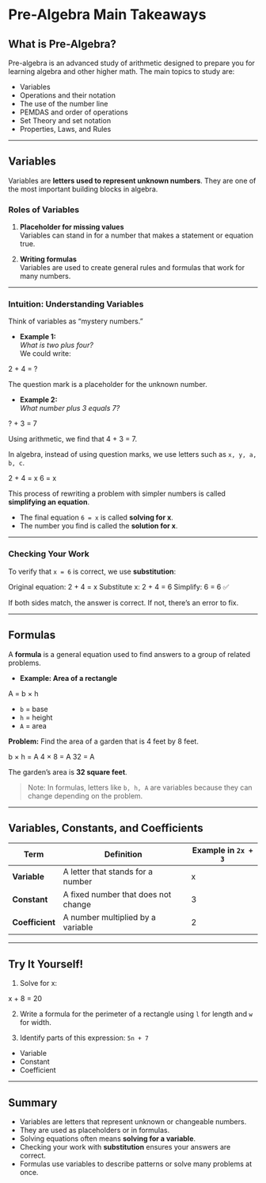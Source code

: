 # Pre-Algebra Main Takeaways

## What is Pre-Algebra?
Pre-algebra is an advanced study of arithmetic designed to prepare you for learning algebra and other higher math. The main topics to study are:

- Variables
- Operations and their notation
- The use of the number line
- PEMDAS and order of operations
- Set Theory and set notation
- Properties, Laws, and Rules

---

## Variables
Variables are **letters used to represent unknown numbers**. They are one of the most important building blocks in algebra.

### Roles of Variables
1. **Placeholder for missing values**  
   Variables can stand in for a number that makes a statement or equation true.  

2. **Writing formulas**  
   Variables are used to create general rules and formulas that work for many numbers.

---

### Intuition: Understanding Variables
Think of variables as “mystery numbers.”

- **Example 1:**  
  *What is two plus four?*  
  We could write:  


2 + 4 = ?

The question mark is a placeholder for the unknown number.  

- **Example 2:**  
*What number plus 3 equals 7?*  


? + 3 = 7

Using arithmetic, we find that 4 + 3 = 7.  

In algebra, instead of using question marks, we use letters such as `x, y, a, b, c`.  



2 + 4 = x
6 = x


This process of rewriting a problem with simpler numbers is called **simplifying an equation**.  

- The final equation `6 = x` is called **solving for x**.  
- The number you find is called the **solution for x**.

---

### Checking Your Work
To verify that `x = 6` is correct, we use **substitution**:



Original equation: 2 + 4 = x
Substitute x: 2 + 4 = 6
Simplify: 6 = 6 ✅


If both sides match, the answer is correct. If not, there’s an error to fix.  

---

## Formulas
A **formula** is a general equation used to find answers to a group of related problems.  

- **Example: Area of a rectangle**  


A = b × h

- `b` = base  
- `h` = height  
- `A` = area  

**Problem:** Find the area of a garden that is 4 feet by 8 feet.



b × h = A
4 × 8 = A
32 = A


The garden’s area is **32 square feet**.  

> Note: In formulas, letters like `b, h, A` are variables because they can change depending on the problem.

---

## Variables, Constants, and Coefficients

| Term        | Definition | Example in `2x + 3` |
|------------|------------|--------------------|
| **Variable** | A letter that stands for a number | x |
| **Constant** | A fixed number that does not change | 3 |
| **Coefficient** | A number multiplied by a variable | 2 |

---

## Try It Yourself!

1. Solve for x:  


x + 8 = 20


2. Write a formula for the perimeter of a rectangle using `l` for length and `w` for width.  

3. Identify parts of this expression: `5n + 7`  
- Variable  
- Constant  
- Coefficient  

---

## Summary
- Variables are letters that represent unknown or changeable numbers.  
- They are used as placeholders or in formulas.  
- Solving equations often means **solving for a variable**.  
- Checking your work with **substitution** ensures your answers are correct.  
- Formulas use variables to describe patterns or solve many problems at once.